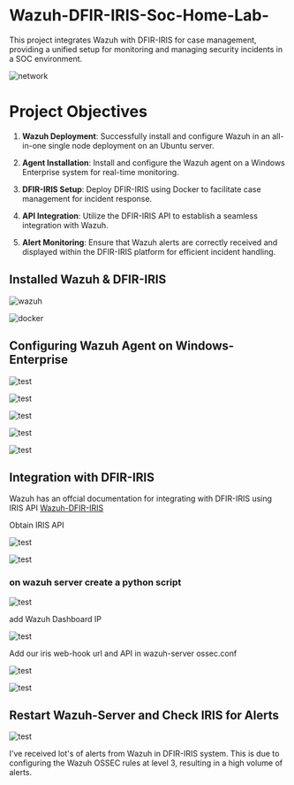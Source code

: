 # Wazuh-DFIR-IRIS-Soc-Home-Lab-
This project integrates Wazuh with DFIR-IRIS for case management, providing a unified setup for monitoring and managing security incidents in a SOC environment.


![network](images/n.svg)



# Project Objectives

1. **Wazuh Deployment**: Successfully install and configure Wazuh in an all-in-one single node deployment on an Ubuntu server.

2. **Agent Installation**: Install and configure the Wazuh agent on a Windows Enterprise system for real-time monitoring.

3. **DFIR-IRIS Setup**: Deploy DFIR-IRIS using Docker to facilitate case management for incident response.

4. **API Integration**: Utilize the DFIR-IRIS API to establish a seamless integration with Wazuh.

5. **Alert Monitoring**: Ensure that Wazuh alerts are correctly received and displayed within the DFIR-IRIS platform for efficient incident handling.


## Installed Wazuh & DFIR-IRIS 





![wazuh](images/wazuh.png)



![docker](images/iris.png)



## Configuring Wazuh Agent on Windows-Enterprise




![test](images/wazu-agent.png)


![test](images/new-agent.png)







![test](images/agent-install.png)


![test](images/tcp.png)

![test](images/db.png)


## Integration with DFIR-IRIS


Wazuh has an offcial documentation for integrating with DFIR-IRIS using IRIS API   [Wazuh-DFIR-IRIS](https://wazuh.com/blog/enhancing-incident-response-with-wazuh-and-dfir-iris-integration/)



Obtain IRIS API


![test](images/iris2.png)


![test](images/api.png)



### on wazuh server create a  python script


![test](images/script.png)


add Wazuh Dashboard IP

![test](images/dbip.png)


Add our iris web-hook url  and API in wazuh-server ossec.conf

![test](images/ossec.png)

![test](images/api2.png)


## Restart Wazuh-Server and  Check IRIS for Alerts


![test](images/alert.png)


I've received lot's of  alerts from Wazuh in  DFIR-IRIS system. This is due to configuring the Wazuh OSSEC rules at level 3, resulting in a high volume of alerts.
